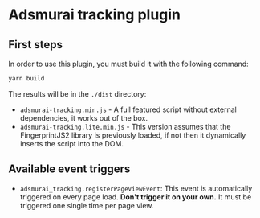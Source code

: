 # Adsmurai tracking plugin

## First steps

In order to use this plugin, you must build it with the following command:
```bash
yarn build
```

The results will be in the `./dist` directory:
  * `adsmurai-tracking.min.js` - A full featured script without external
    dependencies, it works out of the box.
  * `adsmurai-tracking.lite.min.js` - This version assumes that the
     FingerprintJS2 library is previously loaded, if not then it dynamically
     inserts the script into the DOM.

## Available event triggers

  * `adsmurai_tracking.registerPageViewEvent`: This event is automatically
    triggered on every page load. **Don't trigger it on your own.** It must be
    triggered one single time per page view.
